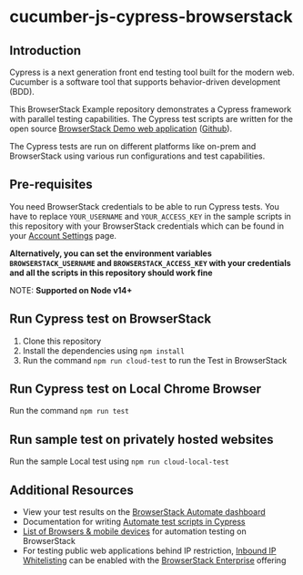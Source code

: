# cucumber-js-cypress-browserstack

## Introduction

Cypress is a next generation front end testing tool built for the modern web. Cucumber is a software tool that supports behavior-driven development (BDD).

This BrowserStack Example repository demonstrates a Cypress framework with parallel testing capabilities. The Cypress test scripts are written for the open source [BrowserStack Demo web application](https://bstackdemo.com) ([Github](https://github.com/browserstack/browserstack-demo-app)).

The Cypress tests are run on different platforms like on-prem and BrowserStack using various run configurations and test capabilities.

## Pre-requisites

You need BrowserStack credentials to be able to run Cypress tests. You have to replace `YOUR_USERNAME` and `YOUR_ACCESS_KEY` in the sample scripts in this repository with your BrowserStack credentials which can be found in your [Account Settings](https://www.browserstack.com/accounts/settings) page.

**Alternatively, you can set the environment variables `BROWSERSTACK_USERNAME` and `BROWSERSTACK_ACCESS_KEY` with your credentials and all the scripts in this repository should work fine**

NOTE: **Supported on Node v14+**

## Run Cypress test on BrowserStack

1. Clone this repository
2. Install the dependencies using `npm install`
3. Run the command `npm run cloud-test` to run the Test in BrowserStack

## Run Cypress test on Local Chrome Browser

Run the command `npm run test`

## Run sample test on privately hosted websites

Run the sample Local test using `npm run cloud-local-test`

## Additional Resources

- View your test results on the [BrowserStack Automate dashboard](https://www.browserstack.com/automate)
- Documentation for writing [Automate test scripts in Cypress](https://www.browserstack.com/docs/automate/cypress)
- [List of Browsers & mobile devices](https://www.browserstack.com/list-of-browsers-and-platforms/cypress_testing) for automation testing on BrowserStack
- For testing public web applications behind IP restriction, [Inbound IP Whitelisting](https://www.browserstack.com/local-testing/inbound-ip-whitelisting) can be enabled with the [BrowserStack Enterprise](https://www.browserstack.com/enterprise) offering
